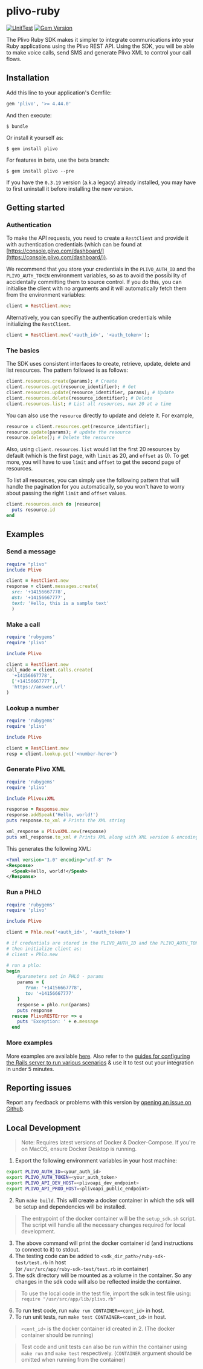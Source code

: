 # plivo-ruby

[![UnitTest](https://github.com/plivo/plivo-ruby/actions/workflows/unitTests.yml/badge.svg?branch=ns-ut-fix)](https://github.com/plivo/plivo-ruby/actions/workflows/unitTests.yml)
[![Gem Version](https://badge.fury.io/rb/plivo.svg)](https://badge.fury.io/rb/plivo)

The Plivo Ruby SDK makes it simpler to integrate communications into your Ruby applications using the Plivo REST API. Using the SDK, you will be able to make voice calls, send SMS and generate Plivo XML to control your call flows.

## Installation
Add this line to your application's Gemfile:

```ruby
gem 'plivo', '>= 4.44.0'
```

And then execute:

    $ bundle

Or install it yourself as:

    $ gem install plivo

For features in beta, use the beta branch:

    $ gem install plivo --pre

If you have the `0.3.19` version (a.k.a legacy) already installed, you may have to first uninstall it before installing the new version.

## Getting started

### Authentication
To make the API requests, you need to create a `RestClient` and provide it with authentication credentials (which can be found at [https://console.plivo.com/dashboard/](https://console.plivo.com/dashboard/)).

We recommend that you store your credentials in the `PLIVO_AUTH_ID` and the `PLIVO_AUTH_TOKEN` environment variables, so as to avoid the possibility of accidentally committing them to source control. If you do this, you can initialise the client with no arguments and it will automatically fetch them from the environment variables:

```ruby
client = RestClient.new;
```

Alternatively, you can specifiy the authentication credentials while initializing the `RestClient`.

```ruby
client = RestClient.new('<auth_id>', '<auth_token>');
```

### The basics
The SDK uses consistent interfaces to create, retrieve, update, delete and list resources. The pattern followed is as follows:

```ruby
client.resources.create(params); # Create
client.resources.get(resource_identifier); # Get
client.resources.update(resource_identifier, params); # Update
client.resources.delete(resource_identifier); # Delete
client.resources.list; # List all resources, max 20 at a time
```

You can also use the `resource` directly to update and delete it. For example,

```ruby
resource = client.resources.get(resource_identifier);
resource.update(params); # update the resource
resource.delete(); # Delete the resource
```

Also, using `client.resources.list` would list the first 20 resources by default (which is the first page, with `limit` as 20, and `offset` as 0). To get more, you will have to use `limit` and `offset` to get the second page of resources.

To list all resources, you can simply use the following pattern that will handle the pagination for you automatically, so you won't have to worry about passing the right `limit` and `offset` values.

```ruby
client.resources.each do |resource|
  puts resource.id
end
```

## Examples

### Send a message

```ruby
require "plivo"
include Plivo

client = RestClient.new
response = client.messages.create(
  src: '+14156667778',
  dst: '+14156667777',
  text: 'Hello, this is a sample text'
  )
```

### Make a call

```ruby
require 'rubygems'
require 'plivo'

include Plivo

client = RestClient.new
call_made = client.calls.create(
  '+14156667778',
  ['+14156667777'],
  'https://answer.url'
)
```

### Lookup a number

```ruby
require 'rubygems'
require 'plivo'

include Plivo

client = RestClient.new
resp = client.lookup.get('<number-here>')
```

### Generate Plivo XML

```ruby
require 'rubygems'
require 'plivo'

include Plivo::XML

response = Response.new
response.addSpeak('Hello, world!')
puts response.to_xml # Prints the XML string

xml_response = PlivoXML.new(response)
puts xml_response.to_xml # Prints XML along with XML version & encoding details
```
This generates the following XML:

```xml
<?xml version="1.0" encoding="utf-8" ?>
<Response>
  <Speak>Hello, world!</Speak>
</Response>
```

### Run a PHLO

```ruby
require 'rubygems'
require 'plivo'

include Plivo

client = Phlo.new('<auth_id>', '<auth_token>')

# if credentials are stored in the PLIVO_AUTH_ID and the PLIVO_AUTH_TOKEN environment variables
# then initialize client as:
# client = Phlo.new

# run a phlo:
begin
    #parameters set in PHLO - params
    params = {
       from: '+14156667778',
       to: '+14156667777'
    }
    response = phlo.run(params)
    puts response
  rescue PlivoRESTError => e
    puts 'Exception: ' + e.message
  end
```

### More examples
More examples are available [here](https://github.com/plivo/plivo-examples-ruby). Also refer to the [guides for configuring the Rails server to run various scenarios](https://www.plivo.com/docs/sms/quickstart/ruby-rails/) & use it to test out your integration in under 5 minutes.

## Reporting issues
Report any feedback or problems with this version by [opening an issue on Github](https://github.com/plivo/plivo-ruby/issues).

## Local Development
> Note: Requires latest versions of Docker & Docker-Compose. If you're on MacOS, ensure Docker Desktop is running.
1. Export the following environment variables in your host machine:
```bash
export PLIVO_AUTH_ID=<your_auth_id>
export PLIVO_AUTH_TOKEN=<your_auth_token>
export PLIVO_API_DEV_HOST=<plivoapi_dev_endpoint>
export PLIVO_API_PROD_HOST=<plivoapi_public_endpoint>
```
2. Run `make build`. This will create a docker container in which the sdk will be setup and dependencies will be installed.
> The entrypoint of the docker container will be the `setup_sdk.sh` script. The script will handle all the necessary changes required for local development.
3. The above command will print the docker container id (and instructions to connect to it) to stdout.
4. The testing code can be added to `<sdk_dir_path>/ruby-sdk-test/test.rb` in host  
 (or `/usr/src/app/ruby-sdk-test/test.rb` in container)
5. The sdk directory will be mounted as a volume in the container. So any changes in the sdk code will also be reflected inside the container.
> To use the local code in the test file, import the sdk in test file using:   
`require "/usr/src/app/lib/plivo.rb"`   
6. To run test code, run `make run CONTAINER=<cont_id>` in host.
7. To run unit tests, run `make test CONTAINER=<cont_id>` in host.
> `<cont_id>` is the docker container id created in 2.
(The docker container should be running)

> Test code and unit tests can also be run within the container using
`make run` and `make test` respectively. (`CONTAINER` argument should be omitted when running from the container)